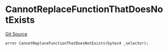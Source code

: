 # CannotReplaceFunctionThatDoesNotExists
[Git Source](https://github.com/thrackle-io/tron/blob/a6e068f4bc8dd6e86015430d874759ac1519196d/src/protocol/economic/ruleProcessor/RuleProcessorDiamondLib.sol)


```solidity
error CannotReplaceFunctionThatDoesNotExists(bytes4 _selector);
```

